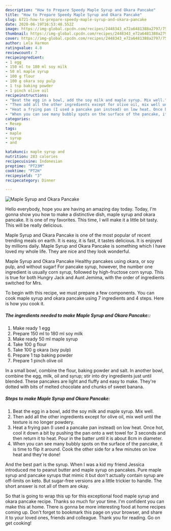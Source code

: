 ```yaml
---
description: "How to Prepare Speedy Maple Syrup and Okara Pancake"
title: "How to Prepare Speedy Maple Syrup and Okara Pancake"
slug: 6721-how-to-prepare-speedy-maple-syrup-and-okara-pancake
date: 2020-06-19T16:53:48.552Z
image: https://img-global.cpcdn.com/recipes/2448343_e72a6481388a2797/751x532cq70/maple-syrup-and-okara-pancake-recipe-main-photo.jpg
thumbnail: https://img-global.cpcdn.com/recipes/2448343_e72a6481388a2797/751x532cq70/maple-syrup-and-okara-pancake-recipe-main-photo.jpg
cover: https://img-global.cpcdn.com/recipes/2448343_e72a6481388a2797/751x532cq70/maple-syrup-and-okara-pancake-recipe-main-photo.jpg
author: Lela Harmon
ratingvalue: 4.8
reviewcount: 7
recipeingredient:
- 1 egg
- 150 ml to 180 ml soy milk
- 50 ml maple syrup
- 100 g flour
- 100 g okara soy pulp
- 1 tsp baking powder
- 1 pinch olive oil
recipeinstructions:
- "Beat the egg in a bowl, add the soy milk and maple syrup. Mix well."
- "Then add all the other ingredients except for olive oil, mix well until the texture is no longer powdery."
- "Heat a frying pan (I used a pancake pan instead) on low heat. Once hot, cool it down a bit by pushing the pan onto a wet towel for 3 seconds and then return it to heat. Pour in the batter until it is about 8cm in diameter."
- "When you can see many bubbly spots on the surface of the pancake, it is time to flip it around. Cook the other side for a few minutes on low heat and they&#39;re done!"
categories:
- Resep
tags:
- maple
- syrup
- and

katakunci: maple syrup and
nutrition: 283 calories
recipecuisine: Indonesian
preptime: "PT23M"
cooktime: "PT2H"
recipeyield: "3"
recipecategory: Dinner

---
```



![Maple Syrup and Okara Pancake](https://img-global.cpcdn.com/recipes/2448343_e72a6481388a2797/751x532cq70/maple-syrup-and-okara-pancake-recipe-main-photo.jpg)

Hello everybody, hope you are having an amazing day today. Today, I'm gonna show you how to make a distinctive dish, maple syrup and okara pancake. It is one of my favorites. This time, I will make it a little bit tasty. This will be really delicious.

Maple Syrup and Okara Pancake is one of the most popular of recent trending meals on earth. It is easy, it is fast, it tastes delicious. It is enjoyed by millions daily. Maple Syrup and Okara Pancake is something which I have loved my whole life. They are nice and they look wonderful.

Maple Syrup and Okara Pancake Healthy pancakes using okara, or soy pulp, and without sugar! For pancake syrup, however, the number one ingredient is usually corn syrup, followed by high-fructose corn syrup. This is true for both Hungry Jack and Aunt Jemima, with the order of ingredients switched for Mrs.


To begin with this recipe, we must prepare a few components. You can cook maple syrup and okara pancake using 7 ingredients and 4 steps. Here is how you cook it.

##### The ingredients needed to make Maple Syrup and Okara Pancake::

1. Make ready 1 egg
1. Prepare 150 ml to 180 ml soy milk
1. Make ready 50 ml maple syrup
1. Take 100 g flour
1. Take 100 g okara (soy pulp)
1. Prepare 1 tsp baking powder
1. Prepare 1 pinch olive oil


In a small bowl, combine the flour, baking powder and salt. In another bowl, combine the egg, milk, oil and syrup; stir into dry ingredients just until blended. These pancakes are light and fluffy and easy to make. They&#39;re dotted with bits of melted chocolate and chunks of sweet banana. 

##### Steps to make Maple Syrup and Okara Pancake:

1. Beat the egg in a bowl, add the soy milk and maple syrup. Mix well.
1. Then add all the other ingredients except for olive oil, mix well until the texture is no longer powdery.
1. Heat a frying pan (I used a pancake pan instead) on low heat. Once hot, cool it down a bit by pushing the pan onto a wet towel for 3 seconds and then return it to heat. Pour in the batter until it is about 8cm in diameter.
1. When you can see many bubbly spots on the surface of the pancake, it is time to flip it around. Cook the other side for a few minutes on low heat and they&#39;re done!


And the best part is the syrup. When I was a kid my friend Jessica introduced me to peanut butter and maple syrup on pancakes. Pure maple syrup and pancake syrups that mimic it but don&#39;t actually contain syrup are off-limits on keto. But sugar-free versions are a little trickier to handle. The short answer is not all of them are okay. 

So that is going to wrap this up for this exceptional food maple syrup and okara pancake recipe. Thanks so much for your time. I'm confident you can make this at home. There is gonna be more interesting food at home recipes coming up. Don't forget to bookmark this page on your browser, and share it to your loved ones, friends and colleague. Thank you for reading. Go on get cooking!
